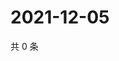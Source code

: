 # 2021-12-05

共 0 条

<!-- BEGIN WEIBO -->
<!-- 最后更新时间 Sun Dec 05 2021 22:12:36 GMT+0800 (China Standard Time) -->

<!-- END WEIBO -->
